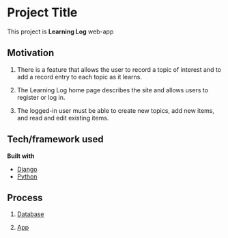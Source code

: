 Project Title
=============
This project is <strong>Learning Log</strong> web-app

## Motivation

1. There is a feature that allows the user to record a topic of interest and to add a record entry to each topic as it learns.

2. The Learning Log home page describes the site and allows users to register or log in.

3. The logged-in user must be able to create new topics, add new items, and read and edit existing items.

## Tech/framework used

**Built with**

* [Django](https://www.djangoproject.com/)
* [Python](https://www.python.org/)

## Process 
1. [Database](https://github.com/Choco0914/learning_log/tree/database)

2. [App](https://github.com/Choco0914/learning_log/tree/app)
